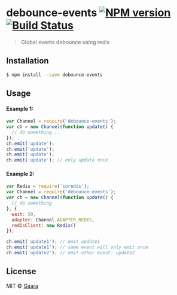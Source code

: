 # debounce-events [![NPM version](https://badge.fury.io/js/debounce-events.svg)](https://npmjs.org/package/debounce-events) [![Build Status](https://travis-ci.org/sabakugaara/debounce-events.svg?branch=master)](https://travis-ci.org/sabakugaara/debounce-events)

> Global events debounce using redis

## Installation

```sh
$ npm install --save debounce-events
```

## Usage

#### Example 1:

```js
var Channel = require('debounce-events');
var ch = new Channel(function update() {
  // do something...
});
ch.emit('update');
ch.emit('update');
ch.emit('update');
ch.emit('update'); // only update once
```

#### Example 2:

```js
var Redis = require('ioredis');
var Channel = require('debounce-events');
var ch = new Channel(function update() {
  // do something
}, {
  wait: 50,
  adapter: Channel.ADAPTER_REDIS,
  redisClient: new Redis()
});

ch.emit('update1'); // emit update1 
ch.emit('update1'); // same event will only emit once
ch.emit('update2'); // emit other event: update2
```

## License

MIT © [Gaara]()
